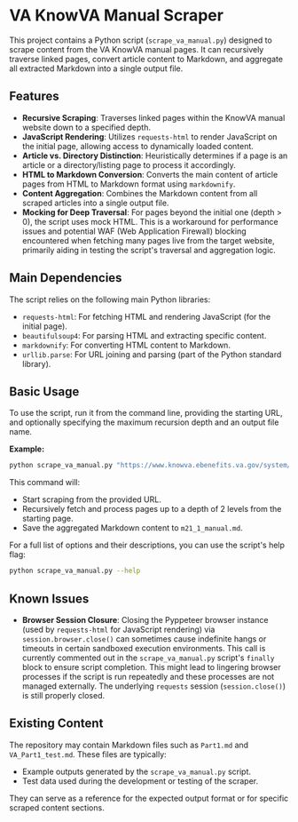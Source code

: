# VA KnowVA Manual Scraper

This project contains a Python script (`scrape_va_manual.py`) designed to scrape content from the VA KnowVA manual pages. It can recursively traverse linked pages, convert article content to Markdown, and aggregate all extracted Markdown into a single output file.

## Features

*   **Recursive Scraping**: Traverses linked pages within the KnowVA manual website down to a specified depth.
*   **JavaScript Rendering**: Utilizes `requests-html` to render JavaScript on the initial page, allowing access to dynamically loaded content.
*   **Article vs. Directory Distinction**: Heuristically determines if a page is an article or a directory/listing page to process it accordingly.
*   **HTML to Markdown Conversion**: Converts the main content of article pages from HTML to Markdown format using `markdownify`.
*   **Content Aggregation**: Combines the Markdown content from all scraped articles into a single output file.
*   **Mocking for Deep Traversal**: For pages beyond the initial one (depth > 0), the script uses mock HTML. This is a workaround for performance issues and potential WAF (Web Application Firewall) blocking encountered when fetching many pages live from the target website, primarily aiding in testing the script's traversal and aggregation logic.

## Main Dependencies

The script relies on the following main Python libraries:

*   `requests-html`: For fetching HTML and rendering JavaScript (for the initial page).
*   `beautifulsoup4`: For parsing HTML and extracting specific content.
*   `markdownify`: For converting HTML content to Markdown.
*   `urllib.parse`: For URL joining and parsing (part of the Python standard library).

## Basic Usage

To use the script, run it from the command line, providing the starting URL, and optionally specifying the maximum recursion depth and an output file name.

**Example:**

```bash
python scrape_va_manual.py "https://www.knowva.ebenefits.va.gov/system/templates/selfservice/va_ssnew/help/customer/locale/en-US/portal/554400000001018/topic/554400000004049/M21-1-Adjudication-Procedures-Manual" --max-depth 2 -o m21_1_manual.md
```

This command will:
*   Start scraping from the provided URL.
*   Recursively fetch and process pages up to a depth of 2 levels from the starting page.
*   Save the aggregated Markdown content to `m21_1_manual.md`.

For a full list of options and their descriptions, you can use the script's help flag:
```bash
python scrape_va_manual.py --help
```

## Known Issues

*   **Browser Session Closure**: Closing the Pyppeteer browser instance (used by `requests-html` for JavaScript rendering) via `session.browser.close()` can sometimes cause indefinite hangs or timeouts in certain sandboxed execution environments. This call is currently commented out in the `scrape_va_manual.py` script's `finally` block to ensure script completion. This might lead to lingering browser processes if the script is run repeatedly and these processes are not managed externally. The underlying `requests` session (`session.close()`) is still properly closed.

## Existing Content

The repository may contain Markdown files such as `Part1.md` and `VA_Part1_test.md`. These files are typically:
*   Example outputs generated by the `scrape_va_manual.py` script.
*   Test data used during the development or testing of the scraper.

They can serve as a reference for the expected output format or for specific scraped content sections.
